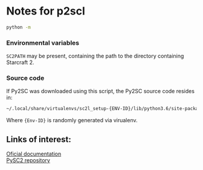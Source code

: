 # Notes for p2scl

```bash
python -m 
```

### Environmental variables
`SC2PATH` may be present, containing the path to the directory containing Starcraft 2.

### Source code
If Py2SC was downloaded using this script, the Py2SC source code resides in: 

```bash
~/.local/share/virtualenvs/sc2l_setup-{ENV-ID}/lib/python3.6/site-packages/pysc2/env/
```

Where `{Env-ID}` is randomly generated via virualenv.

## Links of interest:
[Oficial documentation](https://github.com/deepmind/pysc2/blob/master/docs/environment.md "pysc2 environment official documentation")  
[PySC2 repository](https://github.com/deepmind/pysc2 "PySC2 official repository")  
